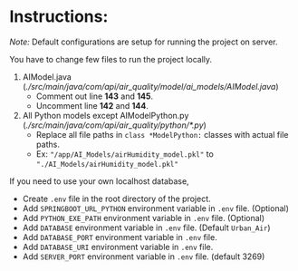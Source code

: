 # Instructions:
*Note:* Default configurations are setup for running the project on server.

You have to change few files to run the project locally.
1. AIModel.java (*./src/main/java/com/api/air_quality/model/ai_models/AIModel.java*)
    - Comment out line **143** and **145**.
    - Uncomment line **142** and **144**.
2. All Python models except AIModelPython.py (*./src/main/java/com/api/air_quality/python/\*.py*)
    - Replace all file paths in `class *ModelPython:` classes with actual file paths.
    - Ex: `"/app/AI_Models/airHumidity_model.pkl"` to `"./AI_Models/airHumidity_model.pkl"`

If you need to use your own localhost database,
- Create `.env` file in the root directory of the project.
- Add `SPRINGBOOT_URL_PYTHON` environment variable in `.env` file. (Optional)
- Add `PYTHON_EXE_PATH` environment variable in `.env` file. (Optional)
- Add `DATABASE` environment variable in `.env` file. (Default `Urban_Air`)
- Add `DATABASE_PORT` environment variable in `.env` file.
- Add `DATABASE_URI` environment variable in `.env` file.
- Add `SERVER_PORT` environment variable in `.env` file. (default 3269)
